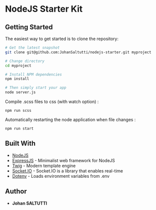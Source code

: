 # NodeJS Starter Kit

Getting Started
---------------

The easiest way to get started is to clone the repository:

```bash
# Get the latest snapshot
git clone git@github.com:JohanSaltutti/nodejs-starter.git myproject

# Change directory
cd myproject

# Install NPM dependencies
npm install

# Then simply start your app
node server.js
```

Compile .scss files to css (with watch option) :
```
npm run scss
```

Automatically restarting the node application when file changes :
```
npm run start
```

## Built With

* [NodeJS](https://nodejs.org/en/)
* [ExpressJS](http://expressjs.com/) - Minimalist web framework for NodeJS
* [Twig](https://github.com/twigjs/twig.js/wiki) - Modern template engine
* [Socket.IO](https://github.com/socketio/socket.io) - Socket.IO is a library that enables real-time
* [Dotenv](https://github.com/motdotla/dotenv) - Loads environment variables from .env 


## Author
* **Johan SALTUTTI**
